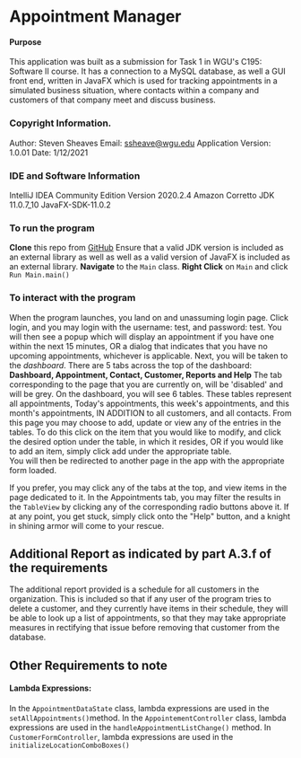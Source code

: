 # Appointment Manager #
#### Purpose
 This application was built as a submission for Task 1 in WGU's C195: Software II course. 
 It has a connection to a MySQL database, as well a GUI front end, written in JavaFX which is used 
 for tracking appointments in a simulated business situation, where contacts within a company and 
 customers of that company meet and discuss business. 
 
 ### Copyright Information.
 Author: Steven Sheaves 
 Email: ssheave@wgu.edu 
 Application Version: 1.0.01 
 Date: 1/12/2021

### IDE and Software Information
IntelliJ IDEA Community Edition Version 2020.2.4
Amazon Corretto JDK 11.0.7_10
JavaFX-SDK-11.0.2 

### To run the program
**Clone** this repo from [GitHub](https://github.com/OleDakotaJoe/AppointmentManager/)
Ensure that a valid JDK version is included as an external library as well as well as a 
valid version of JavaFX is included as an external library. 
**Navigate** to the ```Main``` class.
**Right Click** on ```Main``` and click ```Run Main.main()```

### To interact with the program
When the program launches, you land on and unassuming login page. 
Click login, and you may login with the username: test, and password: test. 
You will then see a popup which will display an appointment if you have one within the next 15 minutes, OR a dialog
that indicates that you have no upcoming appointments, whichever is applicable.
Next, you will be taken to the *dashboard*. 
There are 5 tabs across the top of the dashboard: 
**Dashboard, Appointment, Contact, Customer, Reports and Help**
The tab corresponding to the page that you are currently on, will be 'disabled' and will be grey.
On the dashboard, you will see 6 tables. These tables represent all appointments, Today's appointments, this week's 
appointments, and this month's appointments, IN ADDITION to all customers, and all contacts.
From this page you may choose to add, update or view any of the entries in the tables. To do this
click on the item that you would like to modify, and click the desired option under the table, in which it resides, OR if you 
would like to add an item, simply click add under the appropriate table.  
You will then be redirected to another page in the app with the appropriate form loaded. 

If you prefer, you may click any of the tabs at the top, and view items in the page dedicated to it. 
In the Appointments tab, you may filter the results in the ```TableView``` by clicking 
any of the corresponding radio buttons above it. 
If at any point, you get stuck, simply click onto the "Help" button, and a knight in shining armor will come to your rescue.

## Additional Report as indicated by part A.3.f of the requirements
The additional report provided is a schedule for all customers in the organization. 
This is included so that if any user of the program tries to delete a customer, and they currently have items in their schedule, 
they will be able to look up a list of appointments, so that they may take appropriate measures in 
rectifying that issue before removing that customer from the database. 
## Other Requirements to note
#### Lambda Expressions: 
In the ```AppointmentDataState``` class, lambda expressions are used in the ```setAllAppointments()```method.
In the ```AppointementController``` class, lambda expressions are used in the ```handleAppointmentListChange()``` method.
In ```CustomerFormController```, lambda expressions are used in the ```initializeLocationComboBoxes()```
 